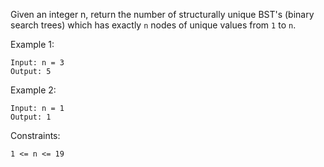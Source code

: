 Given an integer n, return the number of structurally unique BST's (binary search trees) which has exactly `n` nodes of unique values from `1` to `n`.


Example 1:
```
Input: n = 3
Output: 5
```
Example 2:
```
Input: n = 1
Output: 1
``` 

Constraints:
```
1 <= n <= 19
```